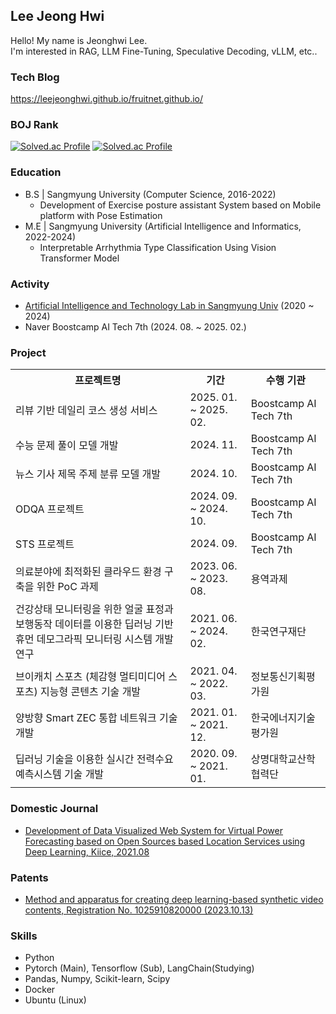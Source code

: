 ## Lee Jeong Hwi

Hello! My name is Jeonghwi Lee.  
I'm interested in RAG, LLM Fine-Tuning, Speculative Decoding, vLLM, etc..  

### Tech Blog
https://leejeonghwi.github.io/fruitnet.github.io/

### BOJ Rank
[![Solved.ac Profile](http://mazassumnida.wtf/api/v2/generate_badge?boj=sowew54)](https://solved.ac/sowew54/)
[![Solved.ac Profile](http://mazassumnida.wtf/api/v2/generate_badge?boj=Leepic)](https://solved.ac/Leepic/)

### Education
- B.S | Sangmyung University (Computer Science, 2016-2022)
  - Development of Exercise posture assistant System based on Mobile platform with Pose Estimation
- M.E | Sangmyung University (Artificial Intelligence and Informatics, 2022-2024)
  - Interpretable Arrhythmia Type Classification Using Vision Transformer Model

### Activity
 - [Artificial Intelligence and Technology Lab in Sangmyung Univ](https://ai.smu.ac.kr) (2020 ~ 2024)
 - Naver Boostcamp AI Tech 7th (2024. 08. ~ 2025. 02.)

### Project
<table>
    <tr>
        <th>프로젝트명</th>
        <th>기간</th>
        <th>수행 기관</th>
    </tr>
    <tr>
        <td>리뷰 기반 데일리 코스 생성 서비스</td>
        <td>2025. 01. ~ 2025. 02.</td>
        <td>Boostcamp AI Tech 7th</td>
    </tr>
    <tr>
        <td>수능 문제 풀이 모델 개발</td>
        <td>2024. 11.</td>
        <td>Boostcamp AI Tech 7th</td>
    </tr>
    <tr>
        <td>뉴스 기사 제목 주제 분류 모델 개발</td>
        <td>2024. 10.</td>
        <td>Boostcamp AI Tech 7th</td>
    </tr>
    <tr>
        <td>ODQA 프로젝트</td>
        <td>2024. 09. ~ 2024. 10.</td>
        <td>Boostcamp AI Tech 7th</td>
    </tr>
    <tr>
        <td>STS 프로젝트</td>
        <td>2024. 09.</td>
        <td>Boostcamp AI Tech 7th</td>
    </tr>
    <tr>
        <td>의료분야에 최적화된 클라우드 환경 구축을 위한 PoC 과제</td>
        <td>2023. 06. ~ 2023. 08.</td>
        <td>용역과제</td>
    </tr>
    <tr>
        <td>건강상태 모니터링을 위한 얼굴 표정과 보행동작 데이터를 이용한 딥러닝 기반 휴먼 데모그라픽 모니터링 시스템 개발 연구</td>
        <td>2021. 06. ~ 2024. 02.</td>
        <td>한국연구재단</td>
    </tr>
    <tr>
        <td>브이캐치 스포츠 (체감형 멀티미디어 스포츠) 지능형 콘텐츠 기술 개발</td>
        <td>2021. 04. ~ 2022. 03.</td>
        <td>정보통신기획평가원</td>
    </tr>
    <tr>
        <td>양방향 Smart ZEC 통합 네트워크 기술 개발</td>
        <td>2021. 01. ~ 2021. 12.</td>
        <td>한국에너지기술평가원</td>
    </tr>
    <tr>
        <td>딥러닝 기술을 이용한 실시간 전력수요예측시스템 기술 개발</td>
        <td>2020. 09. ~ 2021. 01.</td>
        <td>상명대학교산학협력단</td>
    </tr>
</table>

### Domestic Journal
 - [Development of Data Visualized Web System for Virtual Power Forecasting based on Open Sources based Location Services using Deep Learning, Kiice, 2021.08](https://www.dbpia.co.kr/journal/articleDetail?nodeId=NODE10596370)

### Patents
 - [Method and apparatus for creating deep learning-based synthetic video contents, Registration No. 1025910820000 (2023.10.13)](http://kpat.kipris.or.kr/kpat/biblioa.do?method=biblioFrame&start=biblio&searchFg=N&KeyWord=1020220019764&applno=1020220019764&Gubun=1&sCurrPage=1&searchFg=N&expression=1020220019764&openPageId=View01&isMyConcern=N&isMyFolder=N&config=/main/sharePage_KR.jsp,%20className=jeus_jspwork._main._700_sharePage_5fKR_5fjsp,%20jspUri=%27/main/sharePage_KR.jsp)


### Skills
* Python
* Pytorch (Main), Tensorflow (Sub), LangChain(Studying)
* Pandas, Numpy, Scikit-learn, Scipy
* Docker
* Ubuntu (Linux)

<!--
**LeeJeongHwi/LeeJeongHwi** is a ✨ _special_ ✨ repository because its `README.md` (this file) appears on your GitHub profile.

Here are some ideas to get you started:

- 🔭 I’m currently working on ...
- 🌱 I’m currently learning ...
- 👯 I’m looking to collaborate on ...
- 🤔 I’m looking for help with ...
- 💬 Ask me about ...
- 📫 How to reach me: ...
- 😄 Pronouns: ...
- ⚡ Fun fact: ...
-->
